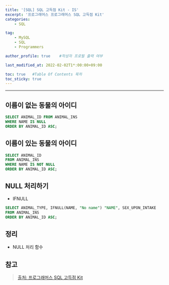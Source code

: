 ```yaml
---
title: '[SQL] SQL 고득점 Kit - IS'
excerpt: '프로그래머스 프로그래머스 SQL 고득점 Kit'
categories:
    - SQL

tag:
    - MySQL
    - SQL
    - Programmers

author_profile: true    #작성자 프로필 출력 여부

last_modified_at: 2022-02-02T1*:00:00+09:00

toc: true   #Table Of Contents 목차 
toc_sticky: true
---
```


---

## 이름이 없는 동물의 아이디

```SQL
SELECT ANIMAL_ID FROM ANIMAL_INS
WHERE NAME IS NULL
ORDER BY ANIMAL_ID ASC;
```

## 이름이 있는 동물의 아이디

```SQL
SELECT ANIMAL_ID
FROM ANIMAL_INS
WHERE NAME IS NOT NULL
ORDER BY ANIMAL_ID ASC;
```

## NULL 처리하기 

- IFNULL

```SQL
SELECT ANIMAL_TYPE, IFNULL(NAME, "No name") "NAME", SEX_UPON_INTAKE
FROM ANIMAL_INS
ORDER BY ANIMAL_ID ASC;
```

## 정리
- NULL 처리 함수
  

## 참고

> [출처: 프로그래머스 SQL 고득점 Kit](https://programmers.co.kr/learn/challenges?tab=sql_practice_kit)